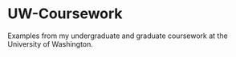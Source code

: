 # UW-Coursework
Examples from my undergraduate and graduate coursework at the University of Washington.
